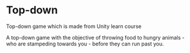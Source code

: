 # Top-down
Top-down game which is made from Unity learn course

A top-down game with the objective of throwing food to hungry animals - who are stampeding towards you - before they can run past you.

